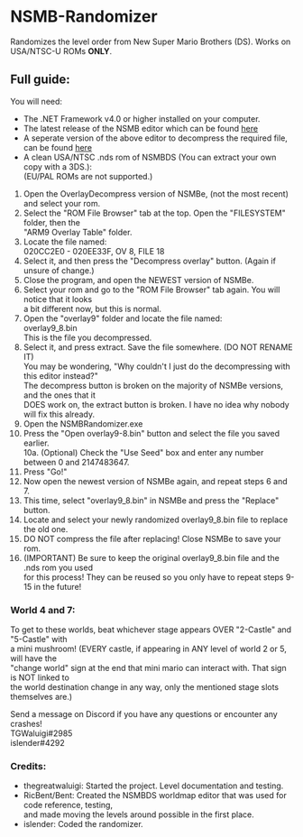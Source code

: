 # NSMB-Randomizer
Randomizes the level order from New Super Mario Brothers (DS). Works on USA/NTSC-U ROMs **ONLY**.  

## Full guide:  

You will need:  
- The .NET Framework v4.0 or higher installed on your computer.  
- The latest release of the NSMB editor which can be found [here](https://nsmbhd.net/download/)
- A seperate version of the above editor to decompress the required file, can be found [here](http://www.mediafire.com/file/c0023rbntizjdz7/NSMBe_OverlayDecompress.rar/file)
- A clean USA/NTSC .nds rom of NSMBDS (You can extract your own copy with a 3DS.):    
(EU/PAL ROMs are not supported.)  

1. Open the OverlayDecompress version of NSMBe, (not the most recent) and select your rom.  
2. Select the "ROM File Browser" tab at the top. Open the "FILESYSTEM" folder, then the  
"ARM9 Overlay Table" folder.  
3. Locate the file named:  
020CC2E0 - 020EE33F, OV 8, FILE 18  
4. Select it, and then press the "Decompress overlay" button. (Again if unsure of change.)  
5. Close the program, and open the NEWEST version of NSMBe.  
6. Select your rom and go to the "ROM File Browser" tab again. You will notice that it looks  
a bit different now, but this is normal.  
7. Open the "overlay9" folder and locate the file named:  
overlay9_8.bin  
This is the file you decompressed.  
8. Select it, and press extract. Save the file somewhere. (DO NOT RENAME IT)  
You may be wondering, "Why couldn't I just do the decompressing with this editor instead?"  
The decompress button is broken on the majority of NSMBe versions, and the ones that it  
DOES work on, the extract button is broken. I have no idea why nobody will fix this already.  
9. Open the NSMBRandomizer.exe  
10. Press the "Open overlay9-8.bin" button and select the file you saved earlier.  
10a. (Optional) Check the "Use Seed" box and enter any number between 0 and 2147483647.  
11. Press "Go!"  
12. Now open the newest version of NSMBe again, and repeat steps 6 and 7.  
13. This time, select "overlay9_8.bin" in NSMBe and press the "Replace" button.  
14. Locate and select your newly randomized overlay9_8.bin file to replace the old one.  
15. DO NOT compress the file after replacing! Close NSMBe to save your rom.  
16. (IMPORTANT) Be sure to keep the original overlay9_8.bin file and the .nds rom you used  
for this process! They can be reused so you only have to repeat steps 9-15 in the future!  

### World 4 and 7:  
To get to these worlds, beat whichever stage appears OVER "2-Castle" and "5-Castle" with  
a mini mushroom! (EVERY castle, if appearing in ANY level of world 2 or 5, will have the  
"change world" sign at the end that mini mario can interact with. That sign is NOT linked to  
the world destination change in any way, only the mentioned stage slots themselves are.)  

Send a message on Discord if you have any questions or encounter any crashes!  
TGWaluigi#2985  
islender#4292

### Credits:  
- thegreatwaluigi: Started the project. Level documentation and testing.  
- RicBent/Bent: Created the NSMBDS worldmap editor that was used for code reference, testing,  
and made moving the levels around possible in the first place.  
- islender: Coded the randomizer.  
